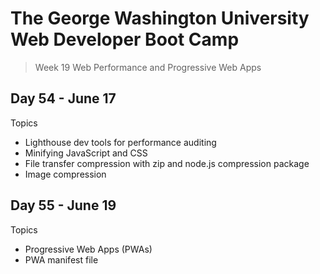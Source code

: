 # **The George Washington University Web Developer Boot Camp**
> Week 19 Web Performance and Progressive Web Apps

## **Day 54 - June 17**
Topics
- Lighthouse dev tools for performance auditing
- Minifying JavaScript and CSS
- File transfer compression with zip and node.js compression package
- Image compression

## **Day 55 - June 19**
Topics
- Progressive Web Apps (PWAs)
- PWA manifest file